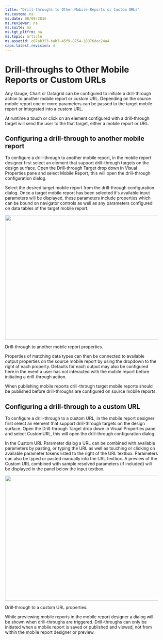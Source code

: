 ```yaml
---
title: "Drill-throughs to Other Mobile Reports or Custom URLs"
ms.custom: na
ms.date: 08/09/2016
ms.reviewer: na
ms.suite: na
ms.tgt_pltfrm: na
ms.topic: article
ms.assetid: c87ab353-bab7-45f9-8754-18076dec24a4
caps.latest.revision: 4
---
```

# Drill-throughs to Other Mobile Reports or Custom URLs
Any Gauge, Chart or Datagrid can be configured to initiate a drill-through action to another mobile report or custom URL. Depending on the source mobile report one or more parameters can be passed to the target mobile report or integrated into a custom URL.  
  
At runtime a touch or click on an element configured with a drill-through target will send the user to the that target, either a mobile report or URL.  
  
## Configuring a drill-through to another mobile report  
  
To configure a drill-through to another mobile report, in the mobile report designer first select an element that support drill-through targets on the design surface. Open the Drill-through Target drop down in Visual Properties pane and select Mobile Report, this will open the drill-through configuration dialog.  
  
Select the desired target mobile report from the drill-through configuration dialog. Once a target mobile report has been selected it's available input parameters will be displayed, these parameters include properties which can be bound on navigator controls as well as any parameters configured on data tables of the target mobile report.  
  
<div class="image">  
  <img src="images/drill_throughs_to_other_dashboards_or_custom_urls_screen01.png" width="800" height="412" />  
  <p>Drill-through to another mobile report properties.</p>  
</div>  
  
Properties of matching data types can then be connected to available output properties on the source mobile report by using the dropdown to the right of each property. Defaults for each output may also be configured here in the event a user has not interacted with the mobile report before initiating a drill-through action.  
  
When publishing mobile reports drill-through target mobile reports should be published before drill-throughs are configured on source mobile reports.  
  
## Configuring a drill-through to a custom URL  
  
To configure a drill-through to a custom URL, in the mobile report designer first select an element that support drill-through targets on the design surface. Open the Drill-through Target drop down in Visual Properties pane and select CustomURL, this will open the drill-through configuration dialog.  
  
In the Custom URL Parameter dialog a URL can be combined with available parameters by pasting, or typing the URL as well as touching or clicking on available parameter tokens listed to the right of the URL textbox. Parameters can also be typed or pasted manually into the URL textbox. A preview of the Custom URL combined with sample resolved parameters (if included) will be displayed in the panel below the input textbox.  
  
<div class="image">  
  <img src="images/drill_throughs_to_other_dashboards_or_custom_urls_screen02.png" width="800" height="412" />  
  <p>Drill-through to a custom URL properties.</p>  
</div>  
  
While previewing mobile reports in the mobile report designer a dialog will be shown when drill-throughs are triggered. Drill-throughs can only be initiated when a mobile report is saved or published and viewed, not from within the mobile report designer or preview.  
  
  
  
  
